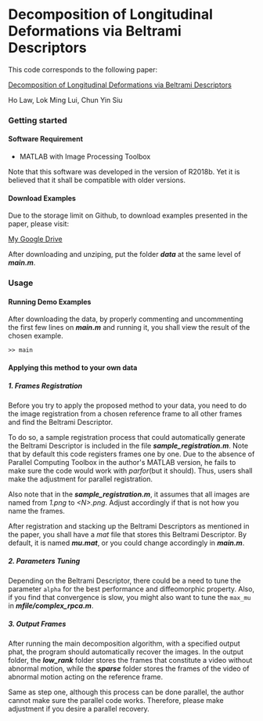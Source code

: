 # Decomposition of Longitudinal Deformations via Beltrami Descriptors

This code corresponds to the following paper:

[Decomposition of Longitudinal Deformations via Beltrami Descriptors]()

Ho Law, Lok Ming Lui, Chun Yin Siu

### Getting started

#### Software Requirement
- MATLAB with Image Processing Toolbox

Note that this software was developed in the version of R2018b. Yet it is believed that it shall be compatible with older versions.

#### Download Examples

Due to the storage limit on Github, to download examples presented in the paper, please visit:

[My Google Drive](https://drive.google.com/file/d/1ndKX_Hw2XDas64u6aDwafUCxstWWdgJQ/view?usp=sharing)

After downloading and unziping, put the folder ***data*** at the same level of ***main.m***.

### Usage

#### Running Demo Examples

After downloading the data, by properly commenting and uncommenting the first few lines on ***main.m*** and running it, you shall view the result of the chosen example. 

    >> main

#### Applying this method to your own data

##### 1. Frames Registration

Before you try to apply the proposed method to your data, you need to do the image registration from a chosen reference frame to all other frames and find the Beltrami Descriptor. 

To do so, a sample registration process that could automatically generate the Beltrami Descriptor is included in the file ***sample_registration.m***. Note that by default this code registers frames one by one. Due to the absence of Parallel Computing Toolbox in the author's MATLAB version, he fails to make sure the code would work with *parfor*(but it should). Thus, users shall make the adjustment for parallel registration.

Also note that in the ***sample_registration.m***, it assumes that all images are named from *1.png* to *\<N\>.png*. Adjust accordingly if that is not how you name the frames.

After registration and stacking up the Beltrami Descriptors as mentioned in the paper, you shall have a *mat* file that stores this Beltrami Descriptor. By default, it is named ***mu.mat***, or you could change accordingly in ***main.m***.

##### 2. Parameters Tuning

Depending on the Beltrami Descriptor, there could be a need to tune the parameter `alpha` for the best performance and diffeomorphic property. Also, if you find that convergence is slow, you might also want to tune the `max_mu` in ***mfile/complex_rpca.m***.

##### 3. Output Frames

After running the main decomposition algorithm, with a specified output phat, the program should automatically recover the images. In the output folder, the ***low_rank*** folder stores the frames that constitute a video without abnormal motion, while the ***sparse*** folder stores the frames of the video of abnormal motion acting on the reference frame.

Same as step one, although this process can be done parallel, the author cannot make sure the parallel code works. Therefore, please make adjustment if you desire a parallel recovery.
